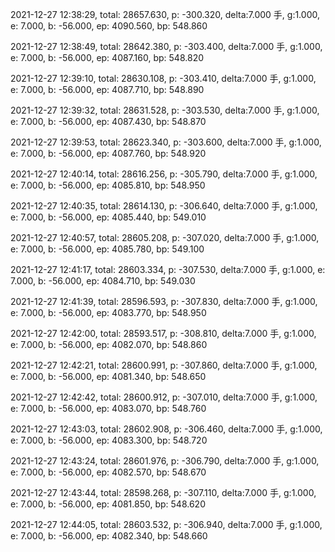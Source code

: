 2021-12-27 12:38:29, total: 28657.630, p: -300.320, delta:7.000 手, g:1.000, e: 7.000, b: -56.000, ep: 4090.560, bp: 548.860

2021-12-27 12:38:49, total: 28642.380, p: -303.400, delta:7.000 手, g:1.000, e: 7.000, b: -56.000, ep: 4087.160, bp: 548.820

2021-12-27 12:39:10, total: 28630.108, p: -303.410, delta:7.000 手, g:1.000, e: 7.000, b: -56.000, ep: 4087.710, bp: 548.890

2021-12-27 12:39:32, total: 28631.528, p: -303.530, delta:7.000 手, g:1.000, e: 7.000, b: -56.000, ep: 4087.430, bp: 548.870

2021-12-27 12:39:53, total: 28623.340, p: -303.600, delta:7.000 手, g:1.000, e: 7.000, b: -56.000, ep: 4087.760, bp: 548.920

2021-12-27 12:40:14, total: 28616.256, p: -305.790, delta:7.000 手, g:1.000, e: 7.000, b: -56.000, ep: 4085.810, bp: 548.950

2021-12-27 12:40:35, total: 28614.130, p: -306.640, delta:7.000 手, g:1.000, e: 7.000, b: -56.000, ep: 4085.440, bp: 549.010

2021-12-27 12:40:57, total: 28605.208, p: -307.020, delta:7.000 手, g:1.000, e: 7.000, b: -56.000, ep: 4085.780, bp: 549.100

2021-12-27 12:41:17, total: 28603.334, p: -307.530, delta:7.000 手, g:1.000, e: 7.000, b: -56.000, ep: 4084.710, bp: 549.030

2021-12-27 12:41:39, total: 28596.593, p: -307.830, delta:7.000 手, g:1.000, e: 7.000, b: -56.000, ep: 4083.770, bp: 548.950

2021-12-27 12:42:00, total: 28593.517, p: -308.810, delta:7.000 手, g:1.000, e: 7.000, b: -56.000, ep: 4082.070, bp: 548.860

2021-12-27 12:42:21, total: 28600.991, p: -307.860, delta:7.000 手, g:1.000, e: 7.000, b: -56.000, ep: 4081.340, bp: 548.650

2021-12-27 12:42:42, total: 28600.912, p: -307.010, delta:7.000 手, g:1.000, e: 7.000, b: -56.000, ep: 4083.070, bp: 548.760

2021-12-27 12:43:03, total: 28602.908, p: -306.460, delta:7.000 手, g:1.000, e: 7.000, b: -56.000, ep: 4083.300, bp: 548.720

2021-12-27 12:43:24, total: 28601.976, p: -306.790, delta:7.000 手, g:1.000, e: 7.000, b: -56.000, ep: 4082.570, bp: 548.670

2021-12-27 12:43:44, total: 28598.268, p: -307.110, delta:7.000 手, g:1.000, e: 7.000, b: -56.000, ep: 4081.850, bp: 548.620

2021-12-27 12:44:05, total: 28603.532, p: -306.940, delta:7.000 手, g:1.000, e: 7.000, b: -56.000, ep: 4082.340, bp: 548.660